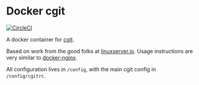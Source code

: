 # Docker cgit

[![CircleCI](https://circleci.com/gh/RealOrangeOne/docker-cgit.svg?style=svg)](https://circleci.com/gh/RealOrangeOne/docker-cgit)

A docker container for [cgit](https://git.zx2c4.com/cgit/about/).

Based on work from the good folks at [linuxserver.io](https://www.linuxserver.io/). Usage instructions are very similar to [docker-nginx](https://github.com/linuxserver/docker-nginx).

All configuration lives in `/config`, with the main cgit config in `/config/cgitrc`.
